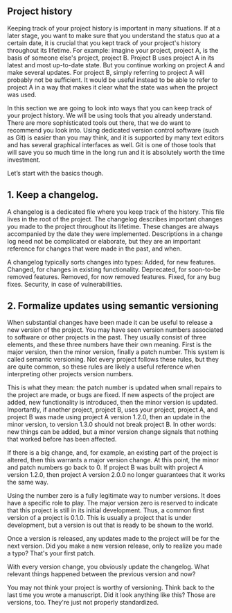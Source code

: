 ## Project history

Keeping track of your project history is important in many situations. If at a
later stage, you want to make sure that you understand the status quo at a
certain date, it is crucial that you kept track of your project's history
throughout its lifetime. For example: imagine your project, project A, is the
basis of someone else's project, project B. Project B uses project A in its latest and
most up-to-date state. But you continue working on project A and make several
updates. For project B, simply referring to project A will probably not be
sufficient. It would be useful instead to be able to refer to project A in a way
that makes it clear what the state was when the project was used.

In this section we are going to look into ways that you can keep track of your
project history. We will be using tools that you already understand. There are
more sophisticated tools out there, that we do want to recommend you look into.
Using dedicated version control software (such as Git) is easier than you may
think, and it is supported by many text editors and has several graphical
interfaces as well. Git is one of those tools that will save you so much time in
the long run and it is absolutely worth the time investment.

Let’s start with the basics though.

## 1. Keep a changelog.

A changelog is a dedicated file where you keep track of the history. This file
lives in the root of the project. The changelog describes important changes you
made to the project throughout its lifetime. These changes are always
accompanied by the date they were implemented. Descriptions in a change log need
not be complicated or elaborate, but they are an important reference for changes
that were made in the past, and when.

A changelog typically sorts changes into types: Added, for new features.
Changed, for changes in existing functionality. Deprecated, for soon-to-be
removed features. Removed, for now removed features. Fixed, for any bug fixes.
Security, in case of vulnerabilities.

## 2. Formalize updates using semantic versioning

When substantial changes have been made it can be useful to release a new
version of the project. You may have seen version numbers associated to software
or other projects in the past. They usually consist of three elements, and these
three numbers have their own meaning. First is the major version, then the minor
version, finally a patch number. This system is called semantic versioning. Not
every project follows these rules, but they are quite common, so these rules are
likely a useful reference when interpreting other projects version numbers.

This is what they mean: the patch number is updated when small repairs to the
project are made, or bugs are fixed. If new aspects of the project are added,
new functionality is introduced, then the minor version is updated. Importantly,
if another project, project B, uses your project, project A, and project B was
made using project A version 1.2.0, then an update in the minor version, to
version 1.3.0 should not break project B. In other words: new things can be
added, but a minor version change signals that nothing that worked before has
been affected.

If there is a big change, and, for example, an existing part of the project is
altered, then this warrants a major version change. At this point, the minor and
patch numbers go back to 0. If project B was built with project A version 1.2.0,
then project A version 2.0.0 no longer guarantees that it works the same way.

Using the number zero is a fully legitimate way to number versions. It does have
a specific role to play. The major version zero is reserved to indicate that
this project is still in its initial development. Thus, a common first version
of a project is 0.1.0. This is usually a project that is under development, but a
version is out that is ready to be shown to the world.

Once a version is released, any updates made to the project will be for the next
version. Did you make a new version release, only to realize you made a typo? That's your first
patch.

With every version change, you obviously update the changelog. What relevant
things happened between the previous version and now?

You may not think your project is worthy of versioning. Think back to the last
time you wrote a manuscript. Did it look anything like this? Those are versions,
too. They're just not properly standardized.